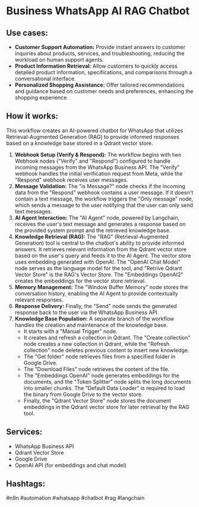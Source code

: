 # Business WhatsApp AI RAG Chatbot

## Use cases:

- **Customer Support Automation:** Provide instant answers to customer inquiries about products, services, and troubleshooting, reducing the workload on human support agents.
- **Product Information Retrieval:** Allow customers to quickly access detailed product information, specifications, and comparisons through a conversational interface.
- **Personalized Shopping Assistance:** Offer tailored recommendations and guidance based on customer needs and preferences, enhancing the shopping experience.

## How it works:

This workflow creates an AI-powered chatbot for WhatsApp that utilizes Retrieval-Augmented Generation (RAG) to provide informed responses based on a knowledge base stored in a Qdrant vector store.

1.  **Webhook Setup (Verify & Respond):** The workflow begins with two Webhook nodes ("Verify" and "Respond") configured to handle incoming messages from the WhatsApp Business API. The "Verify" webhook handles the initial verification request from Meta, while the "Respond" webhook receives user messages.
2.  **Message Validation:** The "is Message?" node checks if the incoming data from the "Respond" webhook contains a user message. If it doesn't contain a text message, the workflow triggers the "Only message" node, which sends a message to the user notifying that the user can only send text messages.
3.  **AI Agent Interaction:** The "AI Agent" node, powered by Langchain, receives the user's text message and generates a response based on the provided system prompt and the retrieved knowledge base.
4.  **Knowledge Retrieval (RAG):** The "RAG" (Retrieval-Augmented Generation) tool is central to the chatbot's ability to provide informed answers. It retrieves relevant information from the Qdrant vector store based on the user's query and feeds it to the AI Agent. The vector store uses embedding generated with OpenAI. The "OpenAI Chat Model" node serves as the language model for the tool, and "Retrive Qdrant Vector Store" is the RAG's Vector Store. The "Embeddings OpenAI2" creates the embeddings for the vector store retrieval.
5.  **Memory Management:** The "Window Buffer Memory" node stores the conversation history, enabling the AI Agent to provide contextually relevant responses.
6.  **Response Delivery:** Finally, the "Send" node sends the generated response back to the user via the WhatsApp Business API.
7.  **Knowledge Base Population:** A separate branch of the workflow handles the creation and maintenance of the knowledge base.
    *   It starts with a "Manual Trigger" node.
    *   It creates and refresh a collection in Qdrant. The "Create collection" node creates a new collection in Qdrant, while the "Refresh collection" node deletes previous content to insert new knowledge.
    *   The "Get folder" node retrieves files from a specified folder in Google Drive.
    *   The "Download Files" node retrieves the content of the file.
    *   The "Embeddings OpenAI" node generates embeddings for the documents, and the "Token Splitter" node splits the long documents into smaller chunks. The "Default Data Loader" is required to load the binary from Google Drive to the vector store.
    *   Finally, the "Qdrant Vector Store" node stores the document embeddings in the Qdrant vector store for later retrieval by the RAG tool.

## Services:

-   WhatsApp Business API
-   Qdrant Vector Store
-   Google Drive
-   OpenAI API (for embeddings and chat model)

## Hashtags:

#n8n #automation #whatsapp #chatbot #rag #langchain
